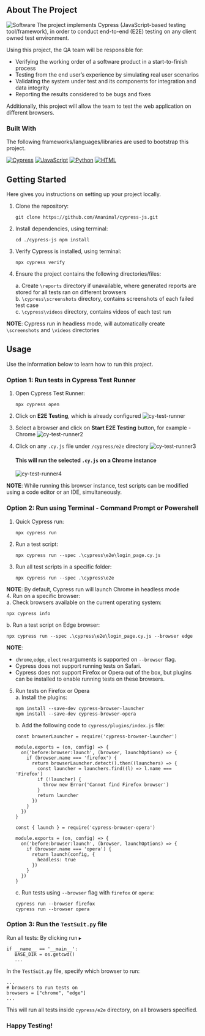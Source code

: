 ## About The Project
![Software][software-screenshot]
The project implements Cypress (JavaScript-based testing tool/framework), 
in order to conduct end-to-end (E2E) testing on any client owned test environment. 

Using this project, the QA team will be responsible for:

* Verifying the working order of a software product in a start-to-finish process
* Testing from the end user’s experience by simulating real user scenarios
* Validating the system under test and its components for integration and data integrity
* Reporting the results considered to be bugs and fixes

Additionally, this project will allow the team to test the web application on different browsers.


### Built With
The following frameworks/languages/libraries are used to bootstrap this project.

[![Cypress][Cypress]][Cypress-url] [![JavaScript][JavaScript]][JavaScript-url] [![Python][Python]][Python-url] [![HTML][HTML]][HTML-url]


## Getting Started

Here gives you instructions on setting up your project locally.

1. Clone the repository:
   ````
   git clone https://github.com/Amanimal/cypress-js.git
   ````
2. Install dependencies, using terminal:
   ````
   cd ./cypress-js npm install
   ````
3. Verify Cypress is installed, using terminal:
   ````
   npx cypress verify
   ````
4. Ensure the project contains the following directories/files:
   
   a. Create ```\reports``` directory if unavailable, where generated reports are stored for all 
   tests ran on different browsers <br/>
   b. ```\cypress\screenshots``` directory, contains screenshots of each failed test case <br/>
   c. ```\cypress\videos``` directory, contains videos of each test run 

**NOTE**: Cypress run in headless mode, will automatically create ```\screenshots``` and ```\videos``` directories

## Usage

Use the information below to learn how to run this project. 

### Option 1: Run tests in Cypress Test Runner

1. Open Cypress Test Runner:
   ````
   npx cypress open
   ````
2. Click on **E2E Testing**, which is already configured
   ![cy-test-runner][cy-test-runner]
3. Select a browser and click on **Start E2E Testing** button, for example - Chrome
   ![cy-test-runner2][cy-test-runner2]
4. Click on any ```.cy.js``` file under ```/cypress/e2e``` directory
   ![cy-test-runner3][cy-test-runner3]

   #### This will run the selected ```.cy.js``` on a Chrome instance
   ![cy-test-runner4][cy-test-runner4]

**NOTE**: While running this browser instance, test scripts can be modified using a code editor or an IDE, simultaneously.

### Option 2: Run using Terminal - Command Prompt or Powershell

1. Quick Cypress run:
   ````
   npx cypress run
   ````
2. Run a test script:
   ````
   npx cypress run --spec .\cypress\e2e\login_page.cy.js
   ````
3. Run all test scripts in a specific folder:
   ````
   npx cypress run --spec .\cypress\e2e
   ````
**NOTE**: By default, Cypress run will launch Chrome in headless mode <br>
4. Run on a specific browser: <br>
   a. Check browsers available on the current operating system:
   ````
   npx cypress info
   ````
   b. Run a test script on Edge browser:
   ````
   npx cypress run --spec .\cypress\e2e\login_page.cy.js --browser edge
   ````
**NOTE**: 
* ```chrome```,```edge```, ```electron```arguments is supported on ```--browser``` flag.
* Cypress does not support running tests on Safari.
* Cypress does not support Firefox or Opera out of the box, but plugins can be installed to enable running tests on these browsers.

5. Run tests on Firefox or Opera <br>
    a. Install the plugins:
      ````
      npm install --save-dev cypress-browser-launcher
      npm install --save-dev cypress-browser-opera
      ````
   b. Add the following code to ```cypress/plugins/index.js``` file:
      ````
      const browserLauncher = require('cypress-browser-launcher')

      module.exports = (on, config) => {
        on('before:browser:launch', (browser, launchOptions) => {
          if (browser.name === 'firefox') {
            return browserLauncher.detect().then((launchers) => {
              const launcher = launchers.find((l) => l.name === 'Firefox')
              if (!launcher) {
                throw new Error('Cannot find Firefox browser')
              }
              return launcher
            })
          }
        })
      }
      ````
      ````
      const { launch } = require('cypress-browser-opera')

      module.exports = (on, config) => {
        on('before:browser:launch', (browser, launchOptions) => {
          if (browser.name === 'opera') {
            return launch(config, {
              headless: true
            })
          }
        })
      }
    ````
   c. Run tests using ```--browser``` flag with ```firefox``` or ```opera```:
   ````
   cypress run --browser firefox
   cypress run --browser opera
   ````

### Option 3: Run the ```TestSuit.py``` file

Run all tests: By clicking run ```▶```
   ````
   if __name__ == '__main__':
      BASE_DIR = os.getcwd()
      ...
   ````
In the ```TestSuit.py``` file, specify which browser to run:
   ````
   ...
   # browsers to run tests on
   browsers = ["chrome", "edge"]
   ...
   ````
This will run all tests inside ```cypress/e2e``` directory, on all browsers specified.

### Happy Testing!

<!-- MARKDOWN LINKS & IMAGES -->
<!-- https://www.markdownguide.org/basic-syntax/#reference-style-links -->
[software-screenshot]: images/software.png
[cy-test-runner]: images/cy-test-runner.png
[cy-test-runner2]: images/cy-test-runner2.png
[cy-test-runner3]: images/cy-test-runner3.png
[cy-test-runner4]: images/cy-test-runner4.png
[Cypress]: https://img.shields.io/badge/Cypress-17202F?style=for-the-badge&logo=cypress&logoColor=white&labelColor=black&color=black
[Cypress-url]: https://www.cypress.io/
[JavaScript]: https://img.shields.io/badge/JavaScript-F7DF1E?style=for-the-badge&logo=javascript&logoColor=yellow&labelColor=black&color=black
[JavaScript-url]: https://www.w3schools.com/js/
[Python]: https://img.shields.io/badge/Python-4B8BBE?style=for-the-badge&logo=python&logoColor=blue&labelColor=black&color=black
[Python-url]: https://www.python.org/
[HTML]: https://img.shields.io/badge/HTML-E34F26?style=for-the-badge&logo=html5&logoColor=orange&labelColor=black&color=black
[HTML-url]: https://www.w3schools.com/html/